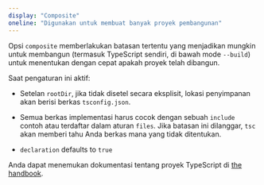 ```yaml
---
display: "Composite"
oneline: "Digunakan untuk membuat banyak proyek pembangunan"
---
```


Opsi `composite` memberlakukan batasan tertentu yang menjadikan mungkin untuk membangun (termasuk TypeScript
sendiri, di bawah mode `--build`) untuk menentukan dengan cepat apakah proyek telah dibangun.

Saat pengaturan ini aktif:

- Setelan `rootDir`, jika tidak disetel secara eksplisit, lokasi penyimpanan akan berisi berkas `tsconfig.json`.

- Semua berkas implementasi harus cocok dengan sebuah `include` contoh atau terdaftar dalam aturan `files`. Jika batasan ini dilanggar, `tsc` akan memberi tahu Anda berkas mana yang tidak ditentukan.

- `declaration` defaults to `true`

Anda dapat menemukan dokumentasi tentang proyek TypeScript di [the handbook](https://www.typescriptlang.org/docs/handbook/project-references.html).
